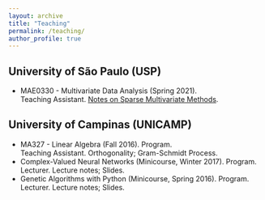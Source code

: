 ```yaml
---
layout: archive
title: "Teaching"
permalink: /teaching/
author_profile: true
---
```


## University of São Paulo (USP) 

* MAE0330 - Multivariate Data Analysis (Spring 2021).\
Teaching Assistant. [Notes on Sparse Multivariate Methods](). 

## University of Campinas (UNICAMP) 

* MA327 - Linear Algebra (Fall 2016). Program.\
Teaching Assistant. Orthogonality; Gram-Schmidt Process. 
* Complex-Valued Neural Networks (Minicourse, Winter 2017). Program.\
Lecturer. Lecture notes; Slides. 
* Genetic Algorithms with Python (Minicourse, Spring 2016). Program.\
Lecturer. Lecture notes; Slides. 